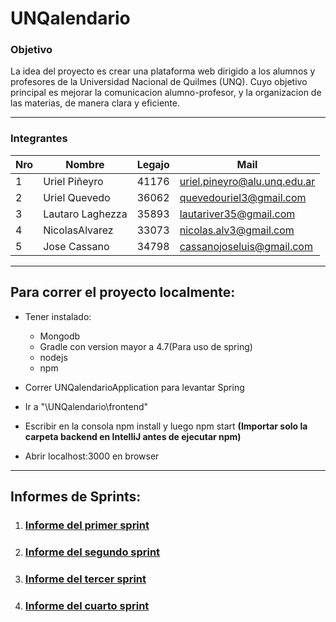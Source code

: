 # UNQalendario

### Objetivo
La idea del proyecto es crear una plataforma web dirigido a los alumnos y profesores de la Universidad Nacional de Quilmes (UNQ). Cuyo objetivo principal es mejorar la comunicacion alumno-profesor, y la organizacion de las materias, de manera clara y eficiente. 

---

### Integrantes

Nro | Nombre       		| Legajo | Mail
----|-------------------|--------|------
1   |Uriel Piñeyro      |41176  |uriel.pineyro@alu.unq.edu.ar
2   |Uriel Quevedo 		|  36062 |quevedouriel3@gmail.com
3   |Lautaro Laghezza	|  35893  |lautariver35@gmail.com
4   |NicolasAlvarez		|  33073 |nicolas.alv3@gmail.com
5   | Jose Cassano 		|  34798 |cassanojoseluis@gmail.com

----
## Para correr el proyecto localmente:
- Tener instalado: 
    - Mongodb 
    - Gradle con version mayor a 4.7(Para uso de spring) 
    - nodejs 
    - npm
    
- Correr UNQalendarioApplication para levantar Spring

- Ir a "\UNQalendario\frontend"
- Escribir en la consola npm install y luego npm start **(Importar solo la carpeta backend en IntelliJ antes de ejecutar npm)**
- Abrir localhost:3000 en browser

----

## Informes de Sprints:

1. ### [Informe del primer sprint](Informes/InformePrimerSprint.md)

2. ### [Informe del segundo sprint](Informes/InformeSegundoSprint.md)

3. ### [Informe del tercer sprint](Informes/InformeTercerSprint.md)

4. ### [Informe del cuarto sprint](Informes/InformeCuartoSprint.md)